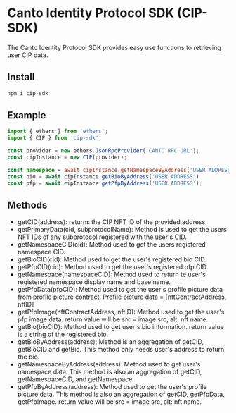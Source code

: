 # Canto Identity Protocol SDK (CIP-SDK)

The Canto Identity Protocol SDK provides easy use functions to retrieving user CIP data.

## Install

```bash
npm i cip-sdk
```

## Example

```typescript
import { ethers } from 'ethers';
import { CIP } from 'cip-sdk';

const provider = new ethers.JsonRpcProvider('CANTO RPC URL');
const cipInstance = new CIP(provider);

const namespace = await cipInstance.getNamespaceByAddress('USER ADDRESS')
const bio = await cipInstance.getBioByAddress('USER ADDRESS')
const pfp = await cipInstance.getPfpByAddress('USER ADDRESS');

```

## Methods

- getCID(address): returns the CIP NFT ID of the provided address.
- getPrimaryData(cid, subprotocolName): Method is used to get the users NFT IDs of any subprotocol registered with the user's CID.
- getNamespaceCID(cid): Method used to get the users registered namespace CID.
- getBioCID(cid): Method used to get the user's registered bio CID.
- getPfpCID(cid): Method used to get the user's registered pfp CID.
- getNamespace(namespaceCID): Method used to return te user's registered namespace display name and base name.
- getPfpData(pfpCID): Method used to get the user's profile picture data from profile picture contract. Profile picture data = [nftContractAddress, nftID]
- getPfpImage(nftContractAddress, nftID): Method used to get the user's pfp image data. return value will be src = image src, alt: nft name.
- getBio(bioCID): Method used to get user's bio information. return value is a string of the registered bio.
- getBioByAddress(address): Method is an aggregation of getCID, getBioCID and getBio. This method only needs user's address to return the bio.
- getNamespaceByAddress(address): Method used to get user's namespace data. This method is also an aggregation of getCID, getNamespaceCID, and getNamespace. 
- getPfpByAddress(address): Method used to get the user's profile picture data. This method is also an aggregation of getCID, getPfpData, getPfpImage. return value will be src = image src, alt: nft name.

